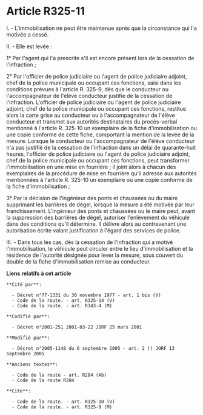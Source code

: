 # Article R325-11

I. - L'immobilisation ne peut être maintenue après que la circonstance qui l'a motivée a cessé.

II. - Elle est levée :

1° Par l'agent qui l'a prescrite s'il est encore présent lors de la cessation de l'infraction ;

2° Par l'officier de police judiciaire ou l'agent de police judiciaire adjoint, chef de la police municipale ou occupant ces
fonctions, saisi dans les conditions prévues à l'article R. 325-9, dès que le conducteur ou l'accompagnateur de l'élève
conducteur justifie de la cessation de l'infraction. L'officier de police judiciaire ou l'agent de police judiciaire adjoint,
chef de la police municipale ou occupant ces fonctions, restitue alors la carte grise au conducteur ou à l'accompagnateur de
l'élève conducteur et transmet aux autorités destinataires du procès-verbal mentionné à l'article R. 325-10 un exemplaire de
la fiche d'immobilisation ou une copie conforme de cette fiche, comportant la mention de la levée de la mesure. Lorsque le
conducteur ou l'accompagnateur de l'élève conducteur n'a pas justifié de la cessation de l'infraction dans un délai de
quarante-huit heures, l'officier de police judiciaire ou l'agent de police judiciaire adjoint, chef de la police municipale
ou occupant ces fonctions, peut transformer l'immobilisation en une mise en fourrière ; il joint alors à chacun des
exemplaires de la procédure de mise en fourrière qu'il adresse aux autorités mentionnées à l'article R. 325-10 un exemplaire
ou une copie conforme de la fiche d'immobilisation ;

3° Par la décision de l'ingénieur des ponts et chaussées ou du maire supprimant les barrières de dégel, lorsque la mesure a
été motivée par leur franchissement. L'ingénieur des ponts et chaussées ou le maire peut, avant la suppression des barrières
de dégel, autoriser l'enlèvement du véhicule dans des conditions qu'il détermine. Il délivre alors au contrevenant une
autorisation écrite valant justification à l'égard des services de police.

III. - Dans tous les cas, dès la cessation de l'infraction qui a motivé l'immobilisation, le véhicule peut circuler entre le
lieu d'immobilisation et la résidence de l'autorité désignée pour lever la mesure, sous couvert du double de la fiche
d'immobilisation remise au conducteur.

**Liens relatifs à cet article**

	**Cité par**:

	  - Décret n°77-1331 du 30 novembre 1977 - art. 1 bis (V)
	  - Code de la route. - art. R325-14 (V)
	  - Code de la route. - art. R343-4 (M)

	**Codifié par**:

	  - Décret n°2001-251 2001-03-22 JORF 25 mars 2001

	**Modifié par**:

	  - Décret n°2005-1148 du 6 septembre 2005 - art. 2 () JORF 13 septembre 2005

	**Anciens textes**:

	  - Code de la route - art. R284 (Ab)
	  - Code de la route R284

	**Cite**:

	  - Code de la route. - art. R325-10 (V)
	  - Code de la route. - art. R325-9 (M)
